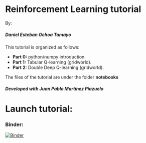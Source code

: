 # Reinforcement Learning tutorial
By:
##### Daniel Esteban Ochoa Tamayo

This tutorial is organized as follows:
* **Part 0:** python/numpy introduction.
* **Part 1:** Tabular Q-learning (gridworld).
* **Part 2:** Double Deep Q-learning (gridworld).

The files of the tutorial are under the folder **notebooks**

##### Developed with Juan Pablo Martínez Piazuelo
# Launch tutorial:

### Binder:
[![Binder](https://mybinder.org/badge_logo.svg)](https://mybinder.org/v2/gh/nicholasRenninger/RL-tutorial/master)
